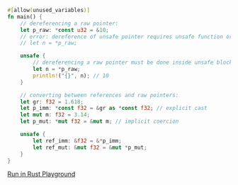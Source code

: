 ```rust
#[allow(unused_variables)]
fn main() {
	// dereferencing a raw pointer:
    let p_raw: *const u32 = &10;
    // error: dereference of unsafe pointer requires unsafe function or block [E0133]
    // let n = *p_raw;

    unsafe {
    	// dereferencing a raw pointer must be done inside unsafe block:
    	let n = *p_raw;
    	println!("{}", n); // 10
    }

    // converting between references and raw pointers:
    let gr: f32 = 1.618;
    let p_imm: *const f32 = &gr as *const f32; // explicit cast
    let mut m: f32 = 3.14;
    let p_mut: *mut f32 = &mut m; // implicit coercion

    unsafe {
        let ref_imm: &f32 = &*p_imm;
        let ref_mut: &mut f32 = &mut *p_mut;
    }
}
```
[Run in Rust Playground](https://play.rust-lang.org/?version=stable&mode=debug&edition=2021&gist=62cf15dc9566dbabca63163a3c59f9cb&version=stable)
